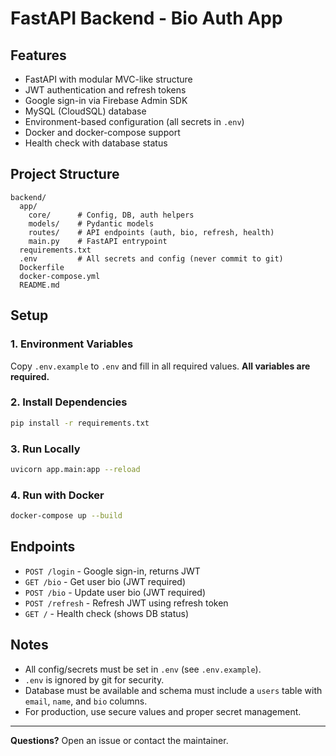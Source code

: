 # FastAPI Backend - Bio Auth App

## Features
- FastAPI with modular MVC-like structure
- JWT authentication and refresh tokens
- Google sign-in via Firebase Admin SDK
- MySQL (CloudSQL) database
- Environment-based configuration (all secrets in `.env`)
- Docker and docker-compose support
- Health check with database status

## Project Structure
```
backend/
  app/
    core/      # Config, DB, auth helpers
    models/    # Pydantic models
    routes/    # API endpoints (auth, bio, refresh, health)
    main.py    # FastAPI entrypoint
  requirements.txt
  .env         # All secrets and config (never commit to git)
  Dockerfile
  docker-compose.yml
  README.md
```

## Setup

### 1. Environment Variables
Copy `.env.example` to `.env` and fill in all required values. **All variables are required.**

### 2. Install Dependencies
```bash
pip install -r requirements.txt
```

### 3. Run Locally
```bash
uvicorn app.main:app --reload
```

### 4. Run with Docker
```bash
docker-compose up --build
```

## Endpoints
- `POST /login` - Google sign-in, returns JWT
- `GET /bio` - Get user bio (JWT required)
- `POST /bio` - Update user bio (JWT required)
- `POST /refresh` - Refresh JWT using refresh token
- `GET /` - Health check (shows DB status)

## Notes
- All config/secrets must be set in `.env` (see `.env.example`).
- `.env` is ignored by git for security.
- Database must be available and schema must include a `users` table with `email`, `name`, and `bio` columns.
- For production, use secure values and proper secret management.

---

**Questions?** Open an issue or contact the maintainer.
